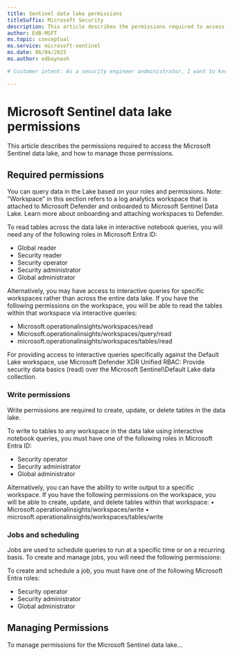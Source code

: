 ```yaml
---  
title: Sentinel data lake permissions
titleSuffix: Microsoft Security  
description: This article describes the permissions required to access the Microsoft Sentinel data lake, ad how to manage those permissions
author: EdB-MSFT  
ms.topic: conceptual
ms.service: microsoft-sentinel
ms.date: 06/04/2025
ms.author: edbaynash  

# Customer intent: As a security engineer andministrator, I want to know hwhich permissions are required to access the Sentinel data lake and how to administer those permissions.

---
```


# Microsoft Sentinel data lake permissions

This article describes the permissions required to access the Microsoft Sentinel data lake, and how to manage those permissions.

## Required permissions


You can query data in the Lake based on your roles and permissions.
Note: "Workspace” in this section refers to a log analytics workspace that is attached to Microsoft Defender and onboarded to Microsoft Sentinel Data Lake.  Learn more about onboarding and attaching workspaces to Defender.

To read tables across the data lake in interactive notebook queries, you will need any of the following roles in Microsoft Entra ID:
+ Global reader 
+ Security reader
+ Security operator 
+ Security administrator
+ Global administrator

Alternatively, you may have access to interactive queries for specific workspaces rather than across the entire data lake. If you have the following permissions on the workspace, you will be able to read the tables within that workspace via interactive queries:
+ Microsoft.operationalinsights/workspaces/read
+ Microsoft.operationalinsights/workspaces/query/read
+ microsoft.operationalinsights/workspaces/tables/read

For providing access to interactive queries specifically against the Default Lake workspace, use Microsoft Defender XDR Unified RBAC: Provide security data basics (read) over the Microsoft Sentinel\Default Lake data collection.

### Write permissions

Write permissions are required to create, update, or delete tables in the data lake.

To write to tables to any workspace in the data lake using interactive notebook queries, you must have one of the following roles in Microsoft Entra ID:
+ Security operator 
+ Security administrator
+ Global administrator

Alternatively, you can have the ability to write output to a specific workspace. If you have the following permissions on the workspace, you will be able to create, update, and delete tables within that workspace:
•	Microsoft.operationalinsights/workspaces/write
•	microsoft.operationalinsights/workspaces/tables/write

### Jobs and scheduling

Jobs are used to schedule queries to run at a specific time or on a recurring basis. To create and manage jobs, you will need the following permissions:

To create and schedule a job, you must have one of the following Microsoft Entra roles: 
+ Security operator 
+ Security administrator
+ Global administrator


## Managing Permissions

To manage permissions for the Microsoft Sentinel data lake...